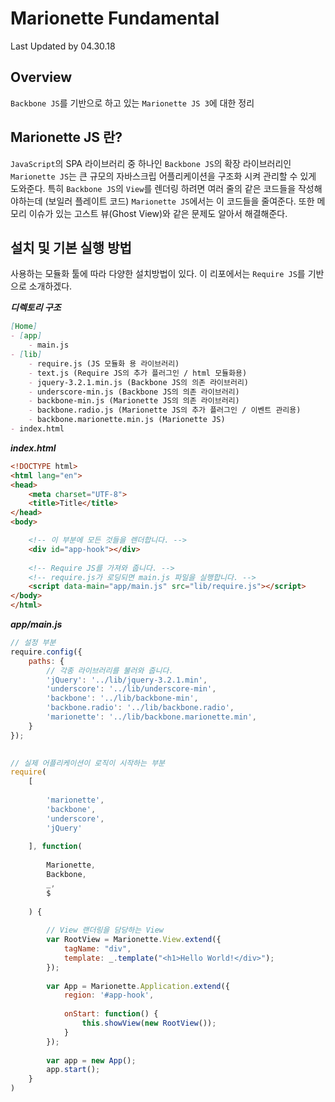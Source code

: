 # Marionette Fundamental

Last Updated by 04.30.18

## Overview

`Backbone JS`를 기반으로 하고 있는 `Marionette JS 3`에 대한 정리 

## Marionette JS 란?

`JavaScript`의 SPA 라이브러리 중 하나인 `Backbone JS`의 확장 라이브러리인 `Marionette JS`는 큰 규모의 자바스크립 어플리케이션을 
구조화 시켜 관리할 수 있게 도와준다. 특히 `Backbone JS`의 `View`를 렌더링 하려면 여러 줄의 같은 코드들을 작성해야하는데 (보일러 플레이트 코드)
`Marionette JS`에서는 이 코드들을 줄여준다. 또한 메모리 이슈가 있는 고스트 뷰(Ghost View)와 같은 문제도 알아서 해결해준다.

## 설치 및 기본 실행 방법

사용하는 모듈화 툴에 따라 다양한 설치방법이 있다. 이 리포에서는 `Require JS`를 기반으로 소개하겠다.

***디렉토리 구조***

```markdown
[Home]
- [app]
    - main.js
- [lib]
    - require.js (JS 모듈화 용 라이브러리) 
    - text.js (Require JS의 추가 플러그인 / html 모듈화용)
    - jquery-3.2.1.min.js (Backbone JS의 의존 라이브러리)
    - underscore-min.js (Backbone JS의 의존 라이브러리)
    - backbone-min.js (Marionette JS의 의존 라이브러리)
    - backbone.radio.js (Marionette JS의 추가 플러그인 / 이벤트 관리용)
    - backbone.marionette.min.js (Marionette JS)
- index.html
```


***index.html***

```html
<!DOCTYPE html>
<html lang="en">
<head>
    <meta charset="UTF-8">
    <title>Title</title>
</head>
<body>

    <!-- 이 부분에 모든 것들을 렌더합니다. -->
    <div id="app-hook"></div>
    
    <!-- Require JS를 가져와 줍니다. -->
    <!-- require.js가 로딩되면 main.js 파일을 실행합니다. -->
    <script data-main="app/main.js" src="lib/require.js"></script>
</body>
</html>
```

***app/main.js***

```js
// 설정 부분
require.config({
    paths: {
        // 각종 라이브러리를 불러와 줍니다.
        'jQuery': '../lib/jquery-3.2.1.min',
        'underscore': '../lib/underscore-min',
        'backbone': '../lib/backbone-min',
        'backbone.radio': '../lib/backbone.radio',
        'marionette': '../lib/backbone.marionette.min',
    }
});

  
// 실제 어플리케이션이 로직이 시작하는 부분
require(
    [
        
        'marionette',
        'backbone',
        'underscore',
        'jQuery'
        
    ], function(
        
        Marionette,
        Backbone,
        _,
        $
        
    ) {
        
        // View 랜더링을 담당하는 View
        var RootView = Marionette.View.extend({
            tagName: "div",
            template: _.template("<h1>Hello World!</div>");
        });
        
        var App = Marionette.Application.extend({
            region: '#app-hook',
    
            onStart: function() {
                this.showView(new RootView());
            }
        });
    
        var app = new App();
        app.start();
    }
)
```
